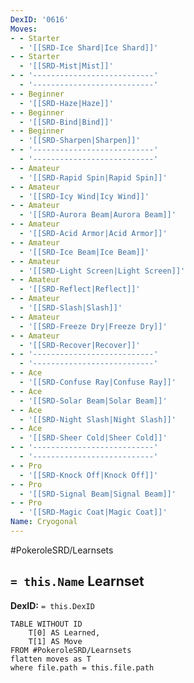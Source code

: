```yaml
---
DexID: '0616'
Moves:
- - Starter
  - '[[SRD-Ice Shard|Ice Shard]]'
- - Starter
  - '[[SRD-Mist|Mist]]'
- - '---------------------------'
  - '---------------------------'
- - Beginner
  - '[[SRD-Haze|Haze]]'
- - Beginner
  - '[[SRD-Bind|Bind]]'
- - Beginner
  - '[[SRD-Sharpen|Sharpen]]'
- - '---------------------------'
  - '---------------------------'
- - Amateur
  - '[[SRD-Rapid Spin|Rapid Spin]]'
- - Amateur
  - '[[SRD-Icy Wind|Icy Wind]]'
- - Amateur
  - '[[SRD-Aurora Beam|Aurora Beam]]'
- - Amateur
  - '[[SRD-Acid Armor|Acid Armor]]'
- - Amateur
  - '[[SRD-Ice Beam|Ice Beam]]'
- - Amateur
  - '[[SRD-Light Screen|Light Screen]]'
- - Amateur
  - '[[SRD-Reflect|Reflect]]'
- - Amateur
  - '[[SRD-Slash|Slash]]'
- - Amateur
  - '[[SRD-Freeze Dry|Freeze Dry]]'
- - Amateur
  - '[[SRD-Recover|Recover]]'
- - '---------------------------'
  - '---------------------------'
- - Ace
  - '[[SRD-Confuse Ray|Confuse Ray]]'
- - Ace
  - '[[SRD-Solar Beam|Solar Beam]]'
- - Ace
  - '[[SRD-Night Slash|Night Slash]]'
- - Ace
  - '[[SRD-Sheer Cold|Sheer Cold]]'
- - '---------------------------'
  - '---------------------------'
- - Pro
  - '[[SRD-Knock Off|Knock Off]]'
- - Pro
  - '[[SRD-Signal Beam|Signal Beam]]'
- - Pro
  - '[[SRD-Magic Coat|Magic Coat]]'
Name: Cryogonal
---
```


#PokeroleSRD/Learnsets

## `= this.Name` Learnset

**DexID:** `= this.DexID`

```dataview
TABLE WITHOUT ID
    T[0] AS Learned,
    T[1] AS Move
FROM #PokeroleSRD/Learnsets
flatten moves as T
where file.path = this.file.path
```
